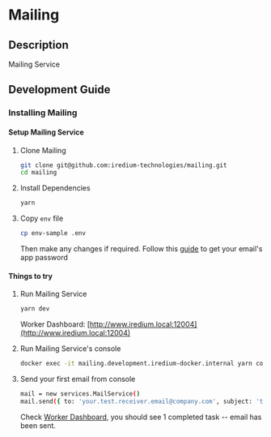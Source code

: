 # Mailing

## Description

Mailing Service

## Development Guide
### Installing Mailing

#### Setup Mailing Service

1. Clone Mailing

    ```sh
    git clone git@github.com:iredium-technologies/mailing.git
    cd mailing
    ```

2. Install Dependencies

    ```sh
    yarn
    ```

3. Copy `env` file

    ```sh
    cp env-sample .env
    ```

    Then make any changes if required. Follow this [guide](https://support.google.com/accounts/answer/185833) to get your email's app password

#### Things to try
1. Run Mailing Service

    ```sh
    yarn dev
    ```

    Worker Dashboard: [http://www.iredium.local:12004](http://www.iredium.local:12004)
    
2. Run Mailing Service's console
    ```sh
    docker exec -it mailing.development.iredium-docker.internal yarn console
    ```

3. Send your first email from console
    ```sh
    mail = new services.MailService()
    mail.send({ to: 'your.test.receiver.email@company.com', subject: 'this is a test email, please ignore', html: 'Hello world! love from Mailing Service.' })
    ```
    Check [Worker Dashboard](http://www.iredium.local:12004), you should see 1 completed task -- email has been sent.

